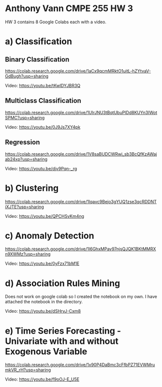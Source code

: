 # Anthony Vann CMPE 255 HW 3
HW 3 contains 8 Google Colabs each with a video.

# a) Classification
## Binary Classification
https://colab.research.google.com/drive/1aCx9qcmMRktO1uitL-hZYtvaV-GdBugh?usp=sharing

Video: https://youtu.be/tKwlDYJBR3Q

## Multiclass Classification
https://colab.research.google.com/drive/1UIrJNU3tBqtUbuPIDd8KUYn3IWotSPMC?usp=sharing

Video: https://youtu.be/0J9Js7XY4pk

## Regression
https://colab.research.google.com/drive/1V8saBUDCWRwi_sb3BcQfKzAWajab24xp?usp=sharing

Video: https://youtu.be/djv9Pqn-_rg

# b) Clustering
https://colab.research.google.com/drive/1Iqavc9Bejo3gYUQ1zse3qcRDDNTiXJTE?usp=sharing

Video: https://youtu.be/QPCHSvKm4ng

# c) Anomaly Detection
https://colab.research.google.com/drive/1I6GhxMPav97njsQJQK1BKtMMRXn9XWMz?usp=sharing

Video: https://youtu.be/0yFzx71bM1E

# d) Association Rules Mining
Does not work on google colab so I created the notebook on my own. I have attached the notebook in the directory.

Video: https://youtu.be/dSHrvJ-Cxm8

# e) Time Series Forecasting - Univariate with and without Exogenous Variable
https://colab.research.google.com/drive/1x90P4DaBmc3cFfbPZ71EVWMrumkVR_rH?usp=sharing

Video: https://youtu.be/f9oOJ-E_U5E



